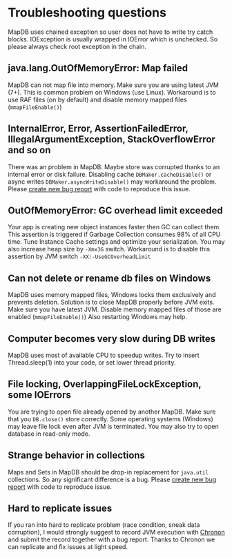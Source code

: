 Troubleshooting questions
===========================

MapDB uses chained exception so user does not have to write try catch blocks.
IOException is usually wrapped in IOError which is unchecked. So please always check root exception in the chain.

java.lang.OutOfMemoryError: Map failed
-------------------------------------
MapDB can not map file into memory. Make sure you are using latest JVM (7+).
This is common problem on Windows (use Linux). Workaround is to use RAF files (on by default) and disable memory mapped files (`mmapFileEnable()`) 
	

InternalError, Error, AssertionFailedError, IllegalArgumentException, StackOverflowError and so on
-------------------------------------------------------------------------------------------------
There was an problem in MapDB. Maybe store was corrupted thanks to an internal error or disk failure.
Disabling cache  `DBMaker.cacheDisable()` or async writes `DBMaker.asyncWriteDisable()` may workaround the problem.
Please [create new bug report](https://github.com/jankotek/MapDB/issues/new) with code to reproduce this issue.

OutOfMemoryError: GC overhead limit exceeded
------------------------------------------------
Your app is creating new object instances faster then GC can collect them. This assertion is triggered if Garbage Collection consumes 98% of all CPU time.
Tune Instance Cache settings and optimize your serialization. 
You may also increase heap size by `-Xmx3G` switch. Workaround is to disable this assertion by JVM switch `-XX:-UseGCOverheadLimit`

Can not delete or rename db files on Windows
------------------------------------
MapDB uses memory mapped files, Windows locks them exclusively and prevents deletion. Solution is to close MapDB properly before JVM exits. 
Make sure you have latest JVM.  Disable memory mapped files of those are enabled (`mmapFileEnable()`)
Also restarting Windows may help. 


Computer becomes very slow during DB writes
-------------------------------------------
MapDB uses most of  available CPU to speedup writes. Try to insert Thread.sleep(1) into your code, or set lower thread priority.

File locking, OverlappingFileLockException, some IOErrors
------------------------------------------------------------
You are trying to open file already opened by another MapDB. Make sure that you `DB.close()` store correctly.
Some operating systems (Windows) may leave file lock even after JVM is terminated.
You may also try to open database in read-only mode.

Strange behavior in collections
----------------------------------
Maps and Sets in MapDB should be drop-in replacement for `java.util` collections. So any significant difference is a bug.
Please [create new bug report](https://github.com/jankotek/MapDB/issues/new) with code to reproduce issue.

Hard to replicate issues
-----------------------------
If you ran into hard to replicate problem (race condition, sneak data corruption),
I would strongly suggest to record JVM execution with [Chronon](http://www.chrononsystems.com/learn-more/products-overview) 
and submit the record together with a bug report. Thanks to Chronon we can replicate and fix issues at light speed.

